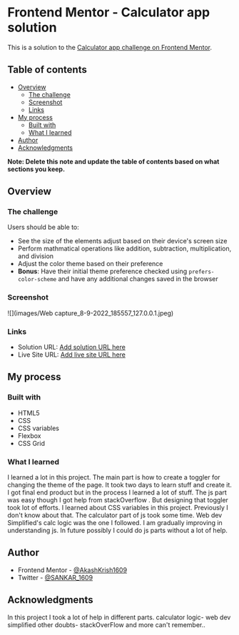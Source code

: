 # Frontend Mentor - Calculator app solution

This is a solution to the [Calculator app challenge on Frontend Mentor](https://www.frontendmentor.io/challenges/calculator-app-9lteq5N29). 

## Table of contents

- [Overview](#overview)
  - [The challenge](#the-challenge)
  - [Screenshot](#screenshot)
  - [Links](#links)
- [My process](#my-process)
  - [Built with](#built-with)
  - [What I learned](#what-i-learned)
- [Author](#author)
- [Acknowledgments](#acknowledgments)

**Note: Delete this note and update the table of contents based on what sections you keep.**

## Overview

### The challenge

Users should be able to:

- See the size of the elements adjust based on their device's screen size
- Perform mathmatical operations like addition, subtraction, multiplication, and division
- Adjust the color theme based on their preference
- **Bonus**: Have their initial theme preference checked using `prefers-color-scheme` and have any additional changes saved in the browser

### Screenshot

![](images/Web capture_8-9-2022_185557_127.0.0.1.jpeg)


### Links

- Solution URL: [Add solution URL here](https://your-solution-url.com)
- Live Site URL: [Add live site URL here](https://your-live-site-url.com)

## My process

### Built with

- HTML5 
- CSS 
- CSS variables
- Flexbox
- CSS Grid


### What I learned

I learned a lot in this project. The main part is how to create a toggler for changing the theme of the page. It took two days to learn stuff and create it. I got final end product but in the process I learned a lot of stuff. The js part was easy though I got help from stackOverflow . But designing that toggler took lot of efforts. I learned about CSS variables in this project. Previously I don't know about that. The calculator part of js took some time. Web dev Simplified's calc logic was the one I followed. I am gradually improving in understanding js. In future possibly I could do js parts without a lot of help.



## Author

- Frontend Mentor - [@AkashKrish1609](https://www.frontendmentor.io/profile/AkashKrish1609)
- Twitter - [@SANKAR_1609](https://twitter.com/SANKAR_1609)

## Acknowledgments

In this project I took a lot of help in different parts.
calculator logic- web dev simplified
other doubts- stackOverFlow
and more can't remember..
